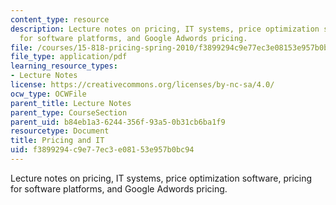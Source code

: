 ```yaml
---
content_type: resource
description: Lecture notes on pricing, IT systems, price optimization software, pricing
  for software platforms, and Google Adwords pricing.
file: /courses/15-818-pricing-spring-2010/f3899294c9e77ec3e08153e957b0bc94_MIT15_818S10_lec06.pdf
file_type: application/pdf
learning_resource_types:
- Lecture Notes
license: https://creativecommons.org/licenses/by-nc-sa/4.0/
ocw_type: OCWFile
parent_title: Lecture Notes
parent_type: CourseSection
parent_uid: b84eb1a3-6244-356f-93a5-0b31cb6ba1f9
resourcetype: Document
title: Pricing and IT
uid: f3899294-c9e7-7ec3-e081-53e957b0bc94
---
```

Lecture notes on pricing, IT systems, price optimization software, pricing for software platforms, and Google Adwords pricing.